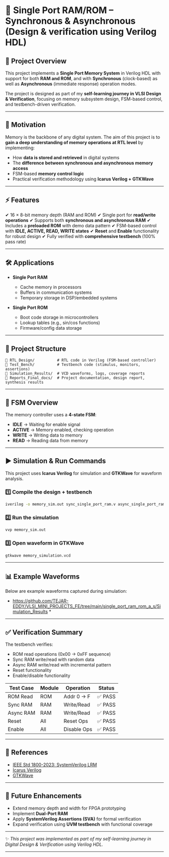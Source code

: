 
# 📘 Single Port RAM/ROM – Synchronous & Asynchronous (Design & verification using Verilog HDL)

## 🔹 Project Overview

This project implements a **Single Port Memory System** in Verilog HDL with support for both **RAM and ROM**, and with **Synchronous** (clock-based) as well as **Asynchronous** (immediate response) operation modes.

The project is designed as part of my **self-learning journey in VLSI Design & Verification**, focusing on memory subsystem design, FSM-based control, and testbench-driven verification.

---

## 🎯 Motivation

Memory is the backbone of any digital system. The aim of this project is to **gain a deep understanding of memory operations at RTL level** by implementing:

* How **data is stored and retrieved** in digital systems
* The **difference between synchronous and asynchronous memory access**
* FSM-based **memory control logic**
* Practical verification methodology using **Icarus Verilog + GTKWave**

---

## ⚡ Features

✔ 16 × 8-bit memory depth (RAM and ROM)
✔ Single port for **read/write operations**
✔ Supports both **synchronous and asynchronous RAM**
✔ Includes a **preloaded ROM** with demo data pattern
✔ FSM-based control with **IDLE, ACTIVE, READ, WRITE states**
✔ **Reset** and **Enable** functionality for robust design
✔ Fully verified with **comprehensive testbench** (100% pass rate)

---

## 🛠️ Applications

* **Single Port RAM**

  * Cache memory in processors
  * Buffers in communication systems
  * Temporary storage in DSP/embedded systems
* **Single Port ROM**

  * Boot code storage in microcontrollers
  * Lookup tables (e.g., sin/cos functions)
  * Firmware/config data storage

---

## 📂 Project Structure

```
📁 RTL_Design/          # RTL code in Verilog (FSM-based controller)
📁 Test_Bench/          # Testbench code (stimulus, monitors, assertions)
📁 Simulation_Results/  # VCD waveforms, logs, coverage reports
📁 Reports_Final_docs/  # Project documentation, design report, synthesis results

```

---

## 🧩 FSM Overview

The memory controller uses a **4-state FSM**:

* **IDLE** → Waiting for enable signal
* **ACTIVE** → Memory enabled, checking operation
* **WRITE** → Writing data to memory
* **READ** → Reading data from memory

---

## ▶️ Simulation & Run Commands

This project uses **Icarus Verilog** for simulation and **GTKWave** for waveform analysis.

### 1️⃣ Compile the design + testbench

```bash
iverilog -o memory_sim.out sync_single_port_ram.v async_single_port_ram.v single_port_rom.v tb_memory_system.v
```

### 2️⃣ Run the simulation

```bash
vvp memory_sim.out
```

### 3️⃣ Open waveform in GTKWave

```bash
gtkwave memory_simulation.vcd
```

---

## 📊 Example Waveforms

Below are example waveforms captured during simulation:
* https://github.com/TEJAR-EDDY/VLSI_MINI_PROJECTS_FE/tree/main/single_port_ram_rom_a_s/Simulation_Results *
---

## ✅ Verification Summary

The testbench verifies:

* ROM read operations (0x00 → 0xFF sequence)
* Sync RAM write/read with random data
* Async RAM write/read with incremental pattern
* Reset functionality
* Enable/disable functionality

| Test Case | Module | Operation   | Status |
| --------- | ------ | ----------- | ------ |
| ROM Read  | ROM    | Addr 0 → F  | ✅ PASS |
| Sync RAM  | RAM    | Write/Read  | ✅ PASS |
| Async RAM | RAM    | Write/Read  | ✅ PASS |
| Reset     | All    | Reset Ops   | ✅ PASS |
| Enable    | All    | Disable Ops | ✅ PASS |

---

## 📖 References

* [IEEE Std 1800-2023: SystemVerilog LRM](https://ieeexplore.ieee.org/document/10115428)
* [Icarus Verilog](http://iverilog.icarus.com/)
* [GTKWave](http://gtkwave.sourceforge.net/)

---

## 🚀 Future Enhancements

* Extend memory depth and width for FPGA prototyping
* Implement **Dual-Port RAM**
* Apply **SystemVerilog Assertions (SVA)** for formal verification
* Expand verification using **UVM testbench** with functional coverage

---

✨ *This project was implemented as part of my self-learning journey in Digital Design & Verification using Verilog HDL.*

---


